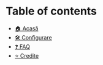 # Table of contents

* [🏠 Acasă](README.md)
* [🛠️ Configurare](setting-up.md)
* [❓ FAQ](faq.md)
* [⭐ Credite](credits.md)
